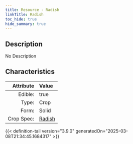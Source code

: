 ```yaml
---
title: Resource - Radish
linkTitle: Radish
toc_hide: true
hide_summary: true
---
```

<!-- This is generated by the MarsSim HelpGenertor, do not edit. -->

## Description
No Description

## Characteristics

| Attribute      | Value |
|--------:|:------|
|Edible:|true|
|Type:|Crop|
|Form:|Solid|
|Crop Spec:|[Radish](/docs/definitions/crop/radish)|
 



    


{{< definition-tail version="3.9.0" generatedOn="2025-03-08T21:34:45.1684317" >}}


